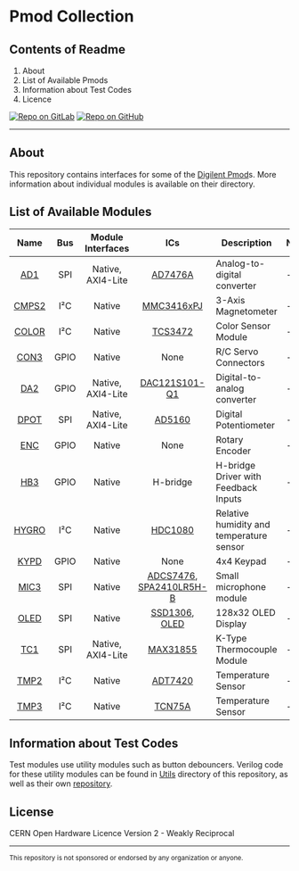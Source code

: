 # Pmod Collection

## Contents of Readme

1. About
2. List of Available Pmods
3. Information about Test Codes
4. Licence

[![Repo on GitLab](https://img.shields.io/badge/repo-GitLab-6C488A.svg)](https://gitlab.com/suoglu/pmod)
[![Repo on GitHub](https://img.shields.io/badge/repo-GitHub-3D76C2.svg)](https://github.com/suoglu/Pmod)

---

## About

This repository contains interfaces for some of the [Digilent Pmod](https://reference.digilentinc.com/reference/pmod/start)s. More information about individual modules is available on their directory.

## List of Available Modules

|   Name   | Bus | Module Interfaces | ICs | Description | Notes |
| :------: | :----: | :----: | :----: | ------ | ------ |
|  [AD1](Pmods/AD1)   |   SPI   |   Native, AXI4-Lite   | [AD7476A](https://www.analog.com/media/cn/technical-documentation/evaluation-documentation/AD7476A_7477A_7478A.pdf) | Analog-to-digital converter | - |
|  [CMPS2](Pmods/CMPS2)   |   I²C   |   Native   | [MMC3416xPJ](http://www.memsic.com/uploadfiles/2020/08/20200827165224614.pdf) |  3-Axis Magnetometer   | - |
|  [COLOR](Pmods/COLOR)   |   I²C   |   Native   | [TCS3472](https://ams.com/documents/20143/36005/TCS3472_DS000390_3-00.pdf/6fe47e15-e32f-7fa7-03cb-22935da44b26) | Color Sensor Module | - |
|  [CON3](Pmods/CON3)   |   GPIO   |   Native   | None |  R/C Servo Connectors  | - |
|  [DA2](Pmods/DA2)   |   GPIO   |   Native, AXI4-Lite   | [DAC121S101-Q1](https://www.ti.com/lit/ds/symlink/dac121s101.pdf) | Digital-to-analog converter | - |
|  [DPOT](Pmods/DPOT)   |   SPI   |   Native, AXI4-Lite   | [AD5160](https://www.analog.com/media/en/technical-documentation/data-sheets/AD5160.pdf) | Digital Potentiometer | - |
|  [ENC](Pmods/ENC)   |   GPIO   |   Native   | None | Rotary Encoder | - |
|  [HB3](Pmods/HB3)   |   GPIO   |   Native   | H-bridge |  H-bridge Driver with Feedback Inputs  | - |
|  [HYGRO](Pmods/HYGRO)   |   I²C   |   Native   | [HDC1080](https://www.ti.com/lit/ds/symlink/hdc1080.pdf) | Relative humidity and temperature sensor | - |
|  [KYPD](Pmods/KYPD)   |   GPIO   |   Native   | None | 4x4 Keypad | - |
|  [MIC3](Pmods/MIC3)   |   SPI   |   Native   | [ADCS7476](http://www.ti.com/lit/ds/symlink/adcs7476.pdf), [SPA2410LR5H-B](https://reference.digilentinc.com/_media/reference/pmod/pmodmic3/mic3microphone_datasheet.pdf) | Small microphone module | - |
|  [OLED](Pmods/OLED)   |   SPI   |   Native   | [SSD1306](https://cdn-shop.adafruit.com/datasheets/SSD1306.pdf), [OLED](https://cdn-shop.adafruit.com/datasheets/UG-2832HSWEG04.pdf) |  128x32 OLED Display  | - |
|  [TC1](Pmods/TC1)   |   SPI   |   Native, AXI4-Lite    | [MAX31855](https://datasheets.maximintegrated.com/en/ds/MAX31855.pdf) | K-Type Thermocouple Module | - |
|  [TMP2](Pmods/TMP2)   |   I²C   |   Native   | [ADT7420](https://www.analog.com/media/en/technical-documentation/data-sheets/ADT7420.pdf) |  Temperature Sensor  | - |
|  [TMP3](Pmods/TMP3)   |   I²C   |   Native   | [TCN75A](https://ww1.microchip.com/downloads/en/DeviceDoc/21935D.pdf) |  Temperature Sensor  | - |

## Information about Test Codes

Test modules use utility modules such as button debouncers. Verilog code for these utility modules can be found in [Utils](Utils) directory of this repository, as well as their own [repository](https://gitlab.com/suoglu/verilog-utilty-modules).

## License

CERN Open Hardware Licence Version 2 - Weakly Reciprocal

---

<small>This repository is not sponsored or endorsed by any organization or anyone.</small>
